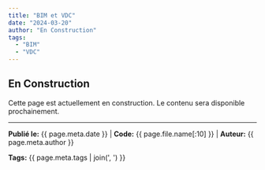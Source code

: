 ```yaml
---
title: "BIM et VDC"
date: "2024-03-20"
author: "En Construction"
tags:
  - "BIM"
  - "VDC"
---
```


## En Construction

Cette page est actuellement en construction. Le contenu sera disponible prochainement.

---
**Publié le:** {{ page.meta.date }} | **Code:** {{ page.file.name[:10] }}  | **Auteur:** {{ page.meta.author }}

**Tags:** {{ page.meta.tags | join(', ') }} 